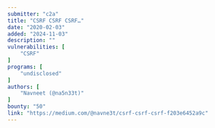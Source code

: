 ```yaml
---
submitter: "c2a"
title: "CSRF CSRF CSRF…"
date: "2020-02-03"
added: "2024-11-03"
description: ""
vulnerabilities: [
    "CSRF"
]
programs: [
    "undisclosed"
]
authors: [
    "Navneet (@na5n33t)"
]
bounty: "50"
link: "https://medium.com/@navne3t/csrf-csrf-csrf-f203e6452a9c"
---
```




